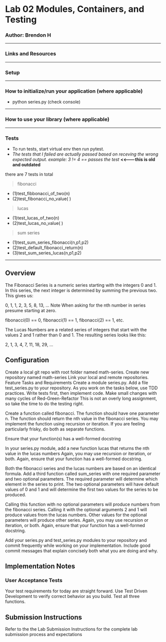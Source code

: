 # Lab 02 Modules, Containers, and Testing

### Author: Brendon H
-------
### Links and Resources
-------
### Setup
-------
### How to initialize/run your application (where applicable)
* python series.py (check console)
-------
### How to use your library (where applicable)
-------
### Tests
* To run tests, start virtual env then run pytest. 
* *The tests that I failed are actually passed based on receving the wrong expected output. example: _3 != 4 == passes the test_* __<<---this is old and outdated__

there are 7 tests in total
>fibonacci 
- (1)test_fibbonacci_of_two(n)
- (2)test_fibonacci_no_value( )
>lucas 
- (1)test_lucas_of_two(n)
- (2)test_lucas_no_value( )
>sum series 
- (1)test_sum_series_fibonacci(n,p1,p2)
- (2)test_default_fibonacci_return(n)
- (3)test_sum_series_lucas(n,p1,p2)
-------

## Overview
The Fibonacci Series is a numeric series starting with the integers 0 and 1. In this series, the next integer is determined by summing the previous two. This gives us:

0, 1, 1, 2, 3, 5, 8, 13, ...
Note When asking for the nth number in series presume starting at zero.

fibonacci(0) == 0, fibonacci(1) == 1, fibonacci(2) == 1, etc.

The Lucas Numbers are a related series of integers that start with the values 2 and 1 rather than 0 and 1. The resulting series looks like this:

2, 1, 3, 4, 7, 11, 18, 29, ...
## Configuration
Create a local git repo with root folder named math-series.
Create new repository named math-series
Link your local and remote repositories.
Feature Tasks and Requirements
Create a module series.py.
Add a file test_series.py to your repository. As you work on the tasks below, use TDD practices. Write tests first, then implement code. Make small changes with many cycles of Red-Green-Refactor
This is not an overly long assignment, so take the time to do the testing right.

Create a function called fibonacci. The function should have one parameter n. The function should return the nth value in the fibonacci series. You may implement the function using recursion or iteration. If you are feeling particularly frisky, do both as separate functions.

Ensure that your function(s) has a well-formed docstring

In your series.py module, add a new function lucas that returns the nth value in the lucas numbers Again, you may use recursion or iteration, or both. Again, ensure that your function has a well-formed docstring.

Both the fibonacci series and the lucas numbers are based on an identical formula. Add a third function called sum_series with one required parameter and two optional parameters. The required parameter will determine which element in the series to print. The two optional parameters will have default values of 0 and 1 and will determine the first two values for the series to be produced.

Calling this function with no optional parameters will produce numbers from the fibonacci series. Calling it with the optional arguments 2 and 1 will produce values from the lucas numbers. Other values for the optional parameters will produce other series. Again, you may use recursion or iteration, or both. Again, ensure that your function has a well-formed docstring.

Add your series.py and test_series.py modules to your repository and commit frequently while working on your implementation. Include good commit messages that explain concisely both what you are doing and why.

## Implementation Notes
### User Acceptance Tests
Your test requirements for today are straight forward. Use Test Driven Development to verify correct behavior as you build.
Test all three functions.
## Submission Instructions
Refer to the the Lab Submission Instructions for the complete lab submission process and expectations